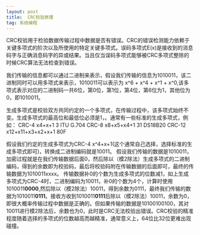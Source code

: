 ```yaml
---
layout: post
title:  CRC校验原理
tag: 系统编程
---
```


CRC校验用于检验数据传输过程中数据是否有错误。CRC的错误检测能力依赖于关键多项式的阶次以及所使用的特定关键多项式。误码多项式E(x)是接收到的消息码字与正确消息码字的异或结果。当且仅当误码多项式能够被CRC多项式整除的时候CRC算法无法检查到错误。

我们传输的信息都可以通过二进制来表示，假设我们传输的信息为1010011，该二进制同时可以用多项式来表示，1010011可以表示为 x^6 + x^4 + x^1 + x^0,该多项式表示对应的二进制码一共6位，第0位，第1位，第4位，第6位为1，其他位为0，即1010011。

生成多项式是校验双方共同约定的一个多项式，在传输过程中，该多项式始终不变。生成多项式的最高位和最低位必须是1，。通常有一些标准的生成多项式，例如：
CRC-4 x4+x+1 3 ITU G.704
CRC-8 x8+x5+x4+1 31 DS18B20
CRC-12 x12+x11+x3+x2+x+1 80F

假设我们约定的生成多项式为CRC-4 x^4+x+1(这个通常自己选择，选择标准的生成多项式即可)，转换成二进制编码就是10011。
假设我们传输的数据是1010011，加密过程就是在我们传输数据后面0，然后除以（模2除法）生成多项式的二进制编码，得到的余数即为校验码，最后将校验码附在传输数据的后面即可，最终的传输数据为1010011xxxx。
传输数据补0的个数为生成多项式的位数减1，如上生成多项式为CRC-4时，二进制编码为10011，补0的个数为4个，计算时使用1010011**0000**,然后除以（模2除法）10011，得到余数为0111，最终我们传输的数据为1010011**0111**。接收方收到1010011**0111**后除以（模2除法）10011，余数为0，即很大概率传输过程中数据是正确的。但如果传输的数据是10100100100，其对10011进行模2除法后，余数也为0，此时是CRC无法校验出错误。CRC校验的精准程度随着选择的多项式的位数越高而越精准，通常意义上，64位比32位更难出现碰撞。
